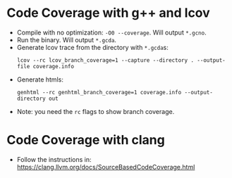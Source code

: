 # Code Coverage with g++ and lcov
- Compile with no optimization: `-O0 --coverage`. Will output `*.gcno`.
- Run the binary. Will output `*.gcda`.
- Generate lcov trace from the directory with `*.gcda`s:
    ```
    lcov --rc lcov_branch_coverage=1 --capture --directory . --output-file coverage.info
    ```
- Generate htmls:
    ```
    genhtml --rc genhtml_branch_coverage=1 coverage.info --output-directory out
    ```
- Note: you need the `rc` flags to show branch coverage.

# Code Coverage with clang
- Follow the instructions in: https://clang.llvm.org/docs/SourceBasedCodeCoverage.html
